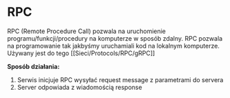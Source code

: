 # RPC
RPC (Remote Procedure Call) pozwala na uruchomienie programu/funkcji/procedury na komputerze w sposób zdalny. RPC pozwala na programowanie tak jakbyśmy uruchamiali kod na lokalnym komputerze. Używany jest do tego [[Sieci/Protocols/RPC/gRPC]]

**Sposób działania:**
1. Serwis inicjuje RPC wysyłać request message z parametrami do servera
2. Server odpowiada z wiadomością response